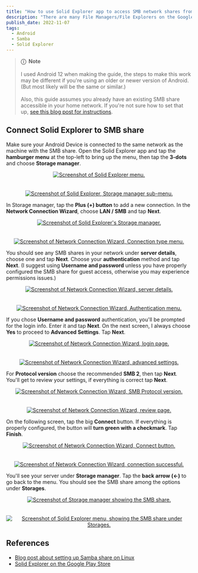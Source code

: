 ```yaml
---
title: "How to use Solid Explorer app to access SMB network shares from an Android device"
description: "There are many File Managers/File Explorers on the Google Play Store, but I wanted to easily access the Samba share on my server while on my home network. Solid Explorer is the solution I went with and it works well, so here is a quick guide to setting it up."
publish_date: 2022-11-07
tags:
  - Android
  - Samba
  - Solid Explorer
---
```


> **ⓘ &nbsp;Note**<br><br> I used Android 12 when making the guide, the steps to
> make this work may be different if you're using an older or newer version of
> Android. (But most likely will be the same or similar.)<br><br>Also, this
> guide assumes you already have an existing SMB share accessible in your home
> network. If you're not sure how to set that up,
> <a href="/blog/setup-a-samba-share-on-linux-via-command-line" target="_blank">see
> this blog post for instructions</a>.

## Connect Solid Explorer to SMB share

Make sure your Android Device is connected to the same network as the machine
with the SMB share. Open the Solid Explorer app and tap the **hamburger menu** at
the top-left to bring up the menu, then tap the **3-dots** and choose **Storage
manager**.

<div style="text-align:center">
  <a href="/img/blog/solidexplorer1.jpg" target="_blank"><img src="/img/blog/solidexplorer1.jpg" alt="Screenshot of Solid Explorer menu." /></a>
</div>
<br><br>
<div style="text-align:center">
  <a href="/img/blog/solidexplorer2.jpg" target="_blank"><img src="/img/blog/solidexplorer2.jpg" alt="Screenshot of Solid Explorer, Storage manager sub-menu." /></a>
</div>

In Storage manager, tap the **Plus (+) button** to add a new connection. In the
**Network Connection Wizard**, choose **LAN / SMB** and tap **Next**.

<div style="text-align:center">
  <a href="/img/blog/solidexplorer3.jpg" target="_blank"><img src="/img/blog/solidexplorer3.jpg" alt="Screenshot of Solid Explorer's Storage manager." /></a>
</div>
<br><br>
<div style="text-align:center">
  <a href="/img/blog/solidexplorer4.jpg" target="_blank"><img src="/img/blog/solidexplorer4.jpg" alt="Screenshot of Network Connection Wizard, Connection type menu." /></a>
</div>

You should see any SMB shares in your network under **server details**, choose one
and tap **Next**. Choose your **authentication** method and tap **Next**. (I suggest
using **Username and password** unless you have properly configured the SMB share
for guest access, otherwise you may experience permissions issues.)

<div style="text-align:center">
  <a href="/img/blog/solidexplorer5.jpg" target="_blank"><img src="/img/blog/solidexplorer5.jpg" alt="Screenshot of Network Connection Wizard, server details." /></a>
</div>
<br><br>
<div style="text-align:center">
  <a href="/img/blog/solidexplorer6.jpg" target="_blank"><img src="/img/blog/solidexplorer6.jpg" alt="Screenshot of Network Connection Wizard, Authentication menu." /></a>
</div>

If you chose **Username and password** authentication, you'll be prompted for the
login info. Enter it and tap **Next**. On the next screen, I always choose **Yes**
to proceed to **Advanced Settings**. Tap **Next**.

<div style="text-align:center">
  <a href="/img/blog/solidexplorer7.jpg" target="_blank"><img src="/img/blog/solidexplorer7.jpg" alt="Screenshot of Network Connection Wizard, login page." /></a>
</div>
<br><br>
<div style="text-align:center">
  <a href="/img/blog/solidexplorer8.jpg" target="_blank"><img src="/img/blog/solidexplorer8.jpg" alt="Screenshot of Network Connection Wizard, advanced settings." /></a>
</div>

For **Protocol version** choose the recommended **SMB 2**, then tap **Next**. You'll
get to review your settings, if everything is correct tap **Next**.

<div style="text-align:center">
  <a href="/img/blog/solidexplorer9.jpg" target="_blank"><img src="/img/blog/solidexplorer9.jpg" alt="Screenshot of Network Connection Wizard, SMB Protocol version." /></a>
</div>
<br><br>
<div style="text-align:center">
  <a href="/img/blog/solidexplorer10.jpg" target="_blank"><img src="/img/blog/solidexplorer10.jpg" alt="Screenshot of Network Connection Wizard, review page." /></a>
</div>

On the following screen, tap the big **Connect** button. If everything is properly
configured, the button will **turn green with a checkmark**. Tap **Finish**.

<div style="text-align:center">
  <a href="/img/blog/solidexplorer11.jpg" target="_blank"><img src="/img/blog/solidexplorer11.jpg" alt="Screenshot of Network Connection Wizard, Connect button." /></a>
</div>
<br><br>
<div style="text-align:center">
  <a href="/img/blog/solidexplorer12.jpg" target="_blank"><img src="/img/blog/solidexplorer12.jpg" alt="Screenshot of Network Connection Wizard, connection successful." /></a>
</div>

You'll see your server under **Storage manager**. Tap the **back arrow (<-)** to go
back to the menu. You should see the SMB share among the options under
**Storages**.

<div style="text-align:center">
  <a href="/img/blog/solidexplorer13.jpg" target="_blank"><img src="/img/blog/solidexplorer13.jpg" alt="Screenshot of Storage manager showing the SMB share." /></a>
</div>
<br><br>
<div style="text-align:center">
  <a href="/img/blog/solidexplorer14.jpg" target="_blank"><img src="/img/blog/solidexplorer14.jpg" alt="Screenshot of Solid Explorer menu, showing the SMB share under Storages." /></a>
</div>

## References

- <a href="/setup-a-samba-share-on-linux-via-command-line" target="_blank">Blog
  post about setting up Samba share on Linux</a>
- <a href="" target="_blank">Solid Explorer on the Google Play Store</a>
